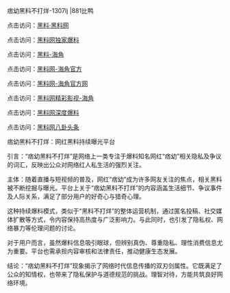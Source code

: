 痞幼黑料不打烊-1307lj |881比鸭

点击访问：<a href="https://heiliaolvzlu3.pages.dev">黑料·黑料网</a>

点击访问：<a href="https://heiliaoyvnrda.pages.dev">黑料网独家爆料</a>

点击访问：<a href="https://heiliao9wsbg3.pages.dev">黑料-海角</a>

点击访问：<a href="https://heiliaoxrq8i9.pages.dev">黑料网-海角官方</a>

点击访问：<a href="https://heiliaokof3cy.pages.dev">黑料网-海角官方网</a>

点击访问：<a href="https://heiliaoxfe5rb.pages.dev">黑料网精彩影视-海角</a>

点击访问：<a href="https://heiliao3gvg9.pages.dev">黑料网深度爆料</a>

点击访问：<a href="https://heiliaoryrhyu.pages.dev">黑料网八卦头条</a>

痞幼黑料不打烊：网红黑料持续曝光平台

引言：“痞幼黑料不打烊”是网络上一类专注于爆料知名网红“痞幼”相关隐私及争议的词汇，反映出公众对网络红人私生活的强烈关注。

主体：随着直播与短视频的普及，网红“痞幼”成为许多网友关注的焦点，相关黑料被不断挖掘与曝光。平台上关于“痞幼黑料不打烊”的内容涵盖生活细节、争议事件及人际关系，满足了部分用户的好奇心与猎奇心理。

这种持续爆料模式，类似于“黑料不打烊”的整体运营机制，通过匿名投稿、社交媒体扩散等方式，令内容保持高热度与广泛影响力。与此同时，也引发了隐私权、网络暴力等伦理问题的讨论。

对于用户而言，虽然爆料信息吸引眼球，但辨别真伪、尊重隐私、理性消费信息尤为重要。平台也需承担内容审核和法律责任，推动健康生态发展。

结论：“痞幼黑料不打烊”现象揭示了网络时代信息传播的双刃剑属性。它既满足了公众的知情权，也带来了隐私保护与道德规范的挑战。理智对待，方能共筑良好网络环境。
